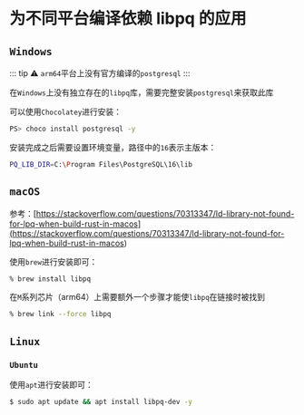 # 为不同平台编译依赖 libpq 的应用
<p id="xcPJysR1mej5SdLsuZgcrP">

## `Windows`

</p>


<p id="jBEaz5PgHxbsZecRPuzG8h">

::: tip ⚠️
`arm64`平台上没有官方编译的`postgresql`
:::

</p>


<p id="tVekMjjN8tVBPXHpSZc3DE">

在`Windows`上没有独立存在的`libpq`库，需要完整安装`postgresql`来获取此库

</p>


<p id="kY2cyLfVcTqkRp6wHZJNyL">

可以使用`Chocolatey`进行安装：

</p>


<p id="hSCb2ggq8r1xV9mtuJHpob">

```Bash
PS> choco install postgresql -y
```


</p>


<p id="fPn3v3CUchSq7Tzo3VVyCq">

安装完成之后需要设置环境变量，路径中的`16`表示主版本：

</p>


<p id="9LjneuvZCjsJ4FKc6QoBV7">

```Bash
PQ_LIB_DIR=C:\Program Files\PostgreSQL\16\lib
```


</p>


<p id="vMET7Kh7RF3KcoT1oWEJBp">

## `macOS`

</p>


<p id="nHdx4zXAzxyenJ4GXJ8eRa">

参考：[https://stackoverflow.com/questions/70313347/ld-library-not-found-for-lpq-when-build-rust-in-macos](<https://stackoverflow.com/questions/70313347/ld-library-not-found-for-lpq-when-build-rust-in-macos>)

</p>


<p id="aY6NTkVsmhoHC39oN13Jhc">

使用`brew`进行安装即可：

</p>


<p id="m1pMLE9d7hks4R6iJUxwSr">

```Bash
% brew install libpq
```


</p>


<p id="iN7rNX7gtrJ3FBwTQ9afra">

在`M`系列芯片（arm64）上需要额外一个步骤才能使`libpq`在链接时被找到

</p>


<p id="rondPPxdQHDWgbVdLYu17N">

```Bash
% brew link --force libpq
```


</p>


<p id="xp1GknW5RmiBKQgY2t95h1">

## `Linux`

</p>


<p id="gCh7uBdZBdN81GFM3eCc4K">

### `Ubuntu`

</p>


<p id="Qftzfe5FqfDRCHBEiSBXK">

使用`apt`进行安装即可：

</p>


<p id="m2s4XoW2Zi9bsvgA6YwzSy">

```Bash
$ sudo apt update && apt install libpq-dev -y
```


</p>


<p id="7NKcjpAYVf6phHhyCjGXM2">



</p>


